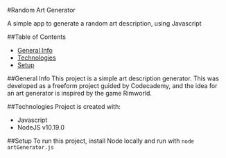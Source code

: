 #Random Art Generator

A simple app to generate a random art description, using Javascript

##Table of Contents

* [General Info](#general-info)
* [Technologies](#technologies)
* [Setup](#setup)


##General Info
This project is a simple art description generator. This was developed as a freeform project guided by Codecademy, and the idea for an art generator is inspired by the game Rimworld.

##Technologies
Project is created with:
* Javascript
* NodeJS v10.19.0

##Setup
To run this project, install Node locally and run with `node artGenerator.js`

